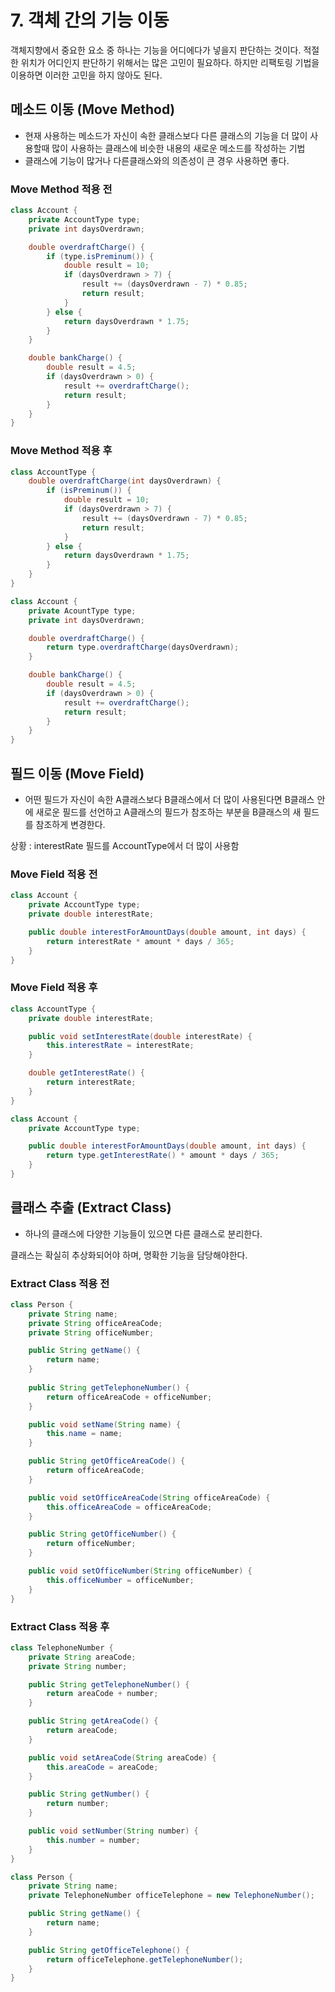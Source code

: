 # 7. 객체 간의 기능 이동

객체지향에서 중요한 요소 중 하나는 기능을 어디에다가 넣을지 판단하는 것이다. 적절한 위치가 어디인지 판단하기 위해서는 많은 고민이 필요하다. 하지만 리팩토링 기법을 이용하면 이러한 고민을 하지 않아도 된다.  

## 메소드 이동 (Move Method)
- 현재 사용하는 메소드가 자신이 속한 클래스보다 다른 클래스의 기능을 더 많이 사용할때 많이 사용하는 클래스에 비슷한 내용의 새로운 메소드를 작성하는 기법
- 클래스에 기능이 많거나 다른클래스와의 의존성이 큰 경우 사용하면 좋다.

### Move Method 적용 전
~~~java
class Account {
    private AccountType type;
    private int daysOverdrawn;

    double overdraftCharge() {
        if (type.isPreminum()) {
            double result = 10;
            if (daysOverdrawn > 7) {
                result += (daysOverdrawn - 7) * 0.85;
                return result;
            }
        } else {
            return daysOverdrawn * 1.75;
        }
    }

    double bankCharge() {
        double result = 4.5;
        if (daysOverdrawn > 0) {
            result += overdraftCharge();
            return result;
        }
    }
}
~~~

### Move Method 적용 후
~~~java
class AccountType {
    double overdraftCharge(int daysOverdrawn) {
        if (isPreminum()) {
            double result = 10;
            if (daysOverdrawn > 7) {
                result += (daysOverdrawn - 7) * 0.85;
                return result;
            }
        } else {
            return daysOverdrawn * 1.75;
        }
    } 
}

class Account {
    private AcountType type;
    private int daysOverdrawn;

    double overdraftCharge() {
        return type.overdraftCharge(daysOverdrawn);
    }

    double bankCharge() {
        double result = 4.5;
        if (daysOverdrawn > 0) {
            result += overdraftCharge();
            return result;
        }
    }
}
~~~

## 필드 이동 (Move Field)
- 어떤 필드가 자신이 속한 A클래스보다 B클래스에서 더 많이 사용된다면 B클래스 안에 새로운 필드를 선언하고 A클래스의 필드가 참조하는 부분을 B클래스의 새 필드를 참조하게 변경한다.

상황 : interestRate 필드를 AccountType에서 더 많이 사용함

### Move Field 적용 전
~~~java
class Account {
    private AccountType type;
    private double interestRate;

    public double interestForAmountDays(double amount, int days) {
        return interestRate * amount * days / 365;
    }
}
~~~

### Move Field 적용 후
~~~java 
class AccountType {
    private double interestRate;

    public void setInterestRate(double interestRate) {
        this.interestRate = interestRate;
    }

    double getInterestRate() {
        return interestRate;
    }
}

class Account {
    private AccountType type;

    public double interestForAmountDays(double amount, int days) {
        return type.getInterestRate() * amount * days / 365;
    }
}
~~~

## 클래스 추출 (Extract Class)
- 하나의 클래스에 다양한 기능들이 있으면 다른 클래스로 분리한다.

클래스는 확실히 추상화되어야 하며, 명확한 기능을 담당해야한다.

### Extract Class 적용 전
~~~java
class Person {
    private String name;
    private String officeAreaCode;
    private String officeNumber;

    public String getName() {
        return name;
    }
    
    public String getTelephoneNumber() {
        return officeAreaCode + officeNumber;
    }

    public void setName(String name) {
        this.name = name;
    }

    public String getOfficeAreaCode() {
        return officeAreaCode;
    }

    public void setOfficeAreaCode(String officeAreaCode) {
        this.officeAreaCode = officeAreaCode;
    }

    public String getOfficeNumber() {
        return officeNumber;
    }

    public void setOfficeNumber(String officeNumber) {
        this.officeNumber = officeNumber;
    }
}
~~~

### Extract Class 적용 후
~~~java
class TelephoneNumber {
    private String areaCode;
    private String number;

    public String getTelephoneNumber() {
        return areaCode + number;
    }

    public String getAreaCode() {
        return areaCode;
    }

    public void setAreaCode(String areaCode) {
        this.areaCode = areaCode;
    }

    public String getNumber() {
        return number;
    }

    public void setNumber(String number) {
        this.number = number;
    }
}

class Person {
    private String name;
    private TelephoneNumber officeTelephone = new TelephoneNumber();

    public String getName() {
        return name;
    }

    public String getOfficeTelephone() {
        return officeTelephone.getTelephoneNumber();
    }
}
~~~